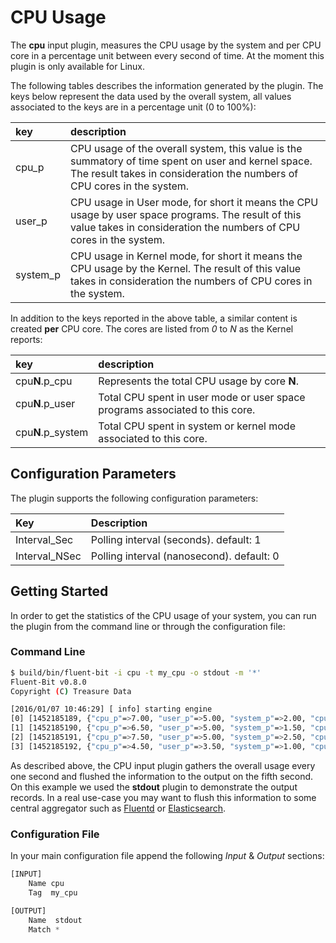 # CPU Usage

The **cpu** input plugin, measures the CPU usage by the system and per CPU core in a percentage unit between every second of time. At the moment this plugin is only available for Linux.

The following tables describes the information generated by the plugin. The keys below represent the data used by the overall system, all values associated to the keys are in a percentage unit \(0 to 100%\):

| key | description |
| :--- | :--- |
| cpu\_p | CPU usage of the overall system, this value is the summatory of time spent on user and kernel space. The result takes in consideration the numbers of CPU cores in the system. |
| user\_p | CPU usage in User mode, for short it means the CPU usage by user space programs. The result of this value takes in consideration the numbers of CPU cores in the system. |
| system\_p | CPU usage in Kernel mode, for short it means the CPU usage by the Kernel. The result of this value takes in consideration the numbers of CPU cores in the system. |

In addition to the keys reported in the above table, a similar content is created **per** CPU core. The cores are listed from _0_ to _N_ as the Kernel reports:

| key | description |
| :--- | :--- |
| cpu**N**.p\_cpu | Represents the total CPU usage by core **N**. |
| cpu**N**.p\_user | Total CPU spent in user mode or user space programs associated to this core. |
| cpu**N**.p\_system | Total CPU spent in system or kernel mode associated to this core. |

## Configuration Parameters

The plugin supports the following configuration parameters:

| Key | Description |
| :--- | :--- |
| Interval\_Sec | Polling interval \(seconds\).  default: 1 |
| Interval\_NSec | Polling interval \(nanosecond\). default: 0 |

## Getting Started

In order to get the statistics of the CPU usage of your system, you can run the plugin from the command line or through the configuration file:

### Command Line

```bash
$ build/bin/fluent-bit -i cpu -t my_cpu -o stdout -m '*'
Fluent-Bit v0.8.0
Copyright (C) Treasure Data

[2016/01/07 10:46:29] [ info] starting engine
[0] [1452185189, {"cpu_p"=>7.00, "user_p"=>5.00, "system_p"=>2.00, "cpu0.p_cpu"=>10.00, "cpu0.p_user"=>8.00, "cpu0.p_system"=>2.00, "cpu1.p_cpu"=>6.00, "cpu1.p_user"=>4.00, "cpu1.p_system"=>2.00}]
[1] [1452185190, {"cpu_p"=>6.50, "user_p"=>5.00, "system_p"=>1.50, "cpu0.p_cpu"=>6.00, "cpu0.p_user"=>5.00, "cpu0.p_system"=>1.00, "cpu1.p_cpu"=>7.00, "cpu1.p_user"=>5.00, "cpu1.p_system"=>2.00}]
[2] [1452185191, {"cpu_p"=>7.50, "user_p"=>5.00, "system_p"=>2.50, "cpu0.p_cpu"=>7.00, "cpu0.p_user"=>3.00, "cpu0.p_system"=>4.00, "cpu1.p_cpu"=>6.00, "cpu1.p_user"=>6.00, "cpu1.p_system"=>0.00}]
[3] [1452185192, {"cpu_p"=>4.50, "user_p"=>3.50, "system_p"=>1.00, "cpu0.p_cpu"=>6.00, "cpu0.p_user"=>5.00, "cpu0.p_system"=>1.00, "cpu1.p_cpu"=>5.00, "cpu1.p_user"=>3.00, "cpu1.p_system"=>2.00}]
```

As described above, the CPU input plugin gathers the overall usage every one second and flushed the information to the output on the fifth second. On this example we used the **stdout** plugin to demonstrate the output records. In a real use-case you may want to flush this information to some central aggregator such as [Fluentd](http://fluentd.org) or [Elasticsearch](http://elastic.co).

### Configuration File

In your main configuration file append the following _Input_ & _Output_ sections:

```python
[INPUT]
    Name cpu
    Tag  my_cpu

[OUTPUT]
    Name  stdout
    Match *
```

